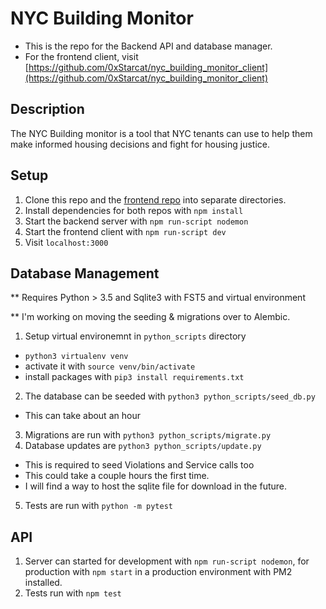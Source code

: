 # NYC Building Monitor

- This is the repo for the Backend API and database manager.
- For the frontend client, visit [https://github.com/0xStarcat/nyc_building_monitor_client](https://github.com/0xStarcat/nyc_building_monitor_client)

## Description

The NYC Building monitor is a tool that NYC tenants can use to help them make informed housing decisions and fight for housing justice.

## Setup

1.  Clone this repo and the [frontend repo](https://github.com/0xStarcat/nyc_building_monitor_client) into separate directories.
2.  Install dependencies for both repos with `npm install`
3.  Start the backend server with `npm run-script nodemon`
4.  Start the frontend client with `npm run-script dev`
5.  Visit `localhost:3000`

## Database Management
** Requires Python > 3.5 and Sqlite3 with FST5 and virtual environment

** I'm working on moving the seeding & migrations over to Alembic.

1. Setup virtual environemnt in `python_scripts` directory
  - `python3 virtualenv venv`
  - activate it with `source venv/bin/activate`
  - install packages with `pip3 install requirements.txt`

2.  The database can be seeded with `python3 python_scripts/seed_db.py`
  - This can take about an hour
3.  Migrations are run with `python3 python_scripts/migrate.py`
4.  Database updates are `python3 python_scripts/update.py`
  - This is required to seed Violations and Service calls too
  - This could take a couple hours the first time.
  - I will find a way to host the sqlite file for download in the future.
5.  Tests are run with `python -m pytest`

## API

1.  Server can started for development with `npm run-script nodemon`, for production with `npm start` in a production environment with PM2 installed.
2.  Tests run with `npm test`
